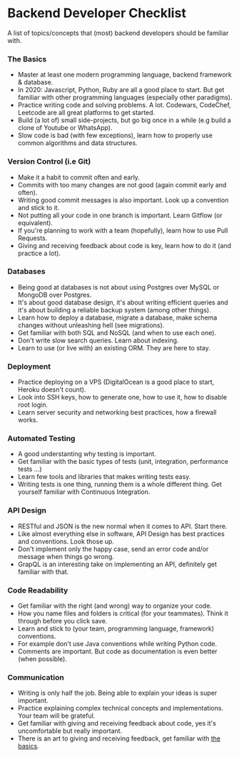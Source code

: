 # Backend Developer Checklist
A list of topics/concepts that (most) backend developers should be familiar with. 

### The Basics
* Master at least one modern programming language, backend framework & database. 
* In 2020: Javascript, Python, Ruby are all a good place to start. But get familiar with other programming languages (especially other paradigms).
* Practice writing code and solving problems. A lot. Codewars, CodeChef, Leetcode are all great platforms to get started. 
* Build (a lot of) small side-projects, but go big once in a while (e.g build a clone of Youtube or WhatsApp). 
* Slow code is bad (with few exceptions), learn how to properly use common algorithms and data structures.

### Version Control (i.e Git)
* Make it a habit to commit often and early. 
* Commits with too many changes are not good (again commit early and often). 
* Writing good commit messages is also important. Look up a convention and stick to it. 
* Not putting all your code in one branch is important. Learn Gitflow (or equivalent).
* If you're planning to work with a team (hopefully), learn how to use Pull Requests. 
* Giving and receiving feedback about code is key, learn how to do it (and practice a lot). 

### Databases
* Being good at databases is not about using Postgres over MySQL or MongoDB over Postgres. 
* It's about good database design, it's about writing efficient queries and it's about building a reliable backup system (among other things). 
* Learn how to deploy a database, migrate a database, make schema changes without unleashing hell (see migrations). 
* Get familiar with both SQL and NoSQL (and when to use each one).
* Don't write slow search queries. Learn about indexing.  
* Learn to use (or live with) an existing ORM. They are here to stay. 

### Deployment
* Practice deploying on a VPS (DigitalOcean is a good place to start, Heroku doesn't count). 
* Look into SSH keys, how to generate one, how to use it, how to disable root login. 
* Learn server security and networking best practices, how a firewall works. 

### Automated Testing
* A good understanting why testing is important. 
* Get familiar with the basic types of tests (unit, integration, performance tests ...)
* Learn few tools and libraries that makes writing tests easy. 
* Writing tests is one thing, running them is a whole different thing. Get yourself familiar with Continuous Integration. 

### API Design
* RESTful and JSON is the new normal when it comes to API. Start there.
* Like almost everything else in software, API Design has best practices and conventions. Look those up. 
* Don't implement only the happy case, send an error code and/or message when things go wrong. 
* GrapQL is an interesting take on implementing an API, definitely get familiar with that.

### Code Readability
* Get familiar with the right (and wrong) way to organize your code.
* How you name files and folders is critical (for your teammates). Think it through before you click save. 
* Learn and stick to (your team, programming language, framework) conventions.
* For example don't use Java conventions while writing Python code. 
* Comments are important. But code as documentation is even better (when possible). 

### Communication
* Writing is only half the job. Being able to explain your ideas is super important. 
* Practice explaining complex technical concepts and implementations. Your team will be grateful. 
* Get familiar with giving and receiving feedback about code, yes it's uncomfortable but really important. 
* There is an art to giving and receiving feedback, get familiar with [the basics](https://buffer.com/resources/how-to-give-receive-feedback-work/). 
